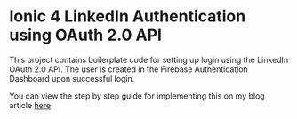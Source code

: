 # Ionic 4 LinkedIn Authentication using OAuth 2.0 API

This project contains boilerplate code for setting up login using the LinkedIn OAuth 2.0 API. 
The user is created in the Firebase Authentication Dashboard upon successful login.

You can view the step by step guide for implementing this on my blog article [here](https://medium.com/@vivek040997/how-to-implement-linkedin-oauth-2-0-login-in-ionic-4-dd892e792d6a?postPublishedType=initial)